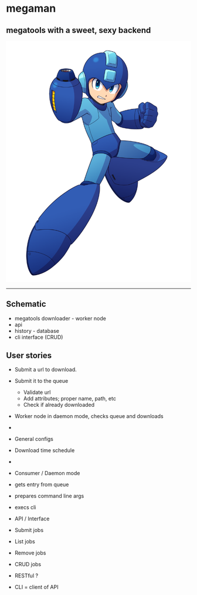 # megaman
megatools with a sweet, sexy backend
---
![Our Robotr0n and Sausages](megaman.png)

---

## Schematic

* megatools downloader - worker node
* api 
* history - database
* cli interface (CRUD)


## User stories

* Submit a url to download. 
 * Submit it to the queue
   * Validate url
    * Add attributes; proper name, path, etc
   * Check if already downloaded
 * Worker node in daemon mode, checks queue and downloads
  * 

 * General configs
  * Download time schedule
  * 

* Consumer / Daemon mode
 * gets entry from queue
 * prepares command line args
 * execs cli
 

* API / Interface 
 * Submit jobs
 * List jobs
 * Remove jobs
 * CRUD jobs

 * RESTful ?
 
 * CLI = client of API



